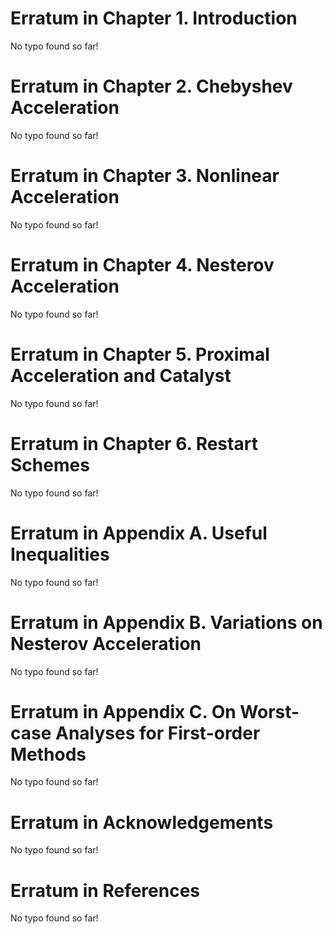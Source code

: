 # Erratum in Chapter 1. Introduction

No typo found so far!

# Erratum in Chapter 2. Chebyshev Acceleration

No typo found so far!

# Erratum in Chapter 3. Nonlinear Acceleration

No typo found so far!

# Erratum in Chapter 4. Nesterov Acceleration

No typo found so far!

# Erratum in Chapter 5. Proximal Acceleration and Catalyst

No typo found so far!

# Erratum in Chapter 6. Restart Schemes

No typo found so far!

# Erratum in Appendix A. Useful Inequalities

No typo found so far!

# Erratum in Appendix B. Variations on Nesterov Acceleration

No typo found so far!

# Erratum in Appendix C. On Worst-case Analyses for First-order Methods

No typo found so far!

# Erratum in Acknowledgements

No typo found so far!

# Erratum in References

No typo found so far!


